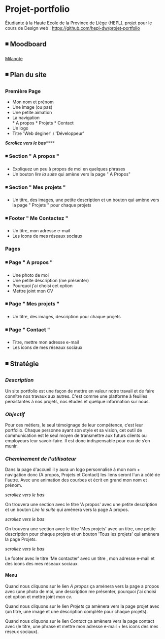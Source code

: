 # Projet-portfolio
Étudiante à la Haute Ecole de la Province de Liège (HEPL), projet pour le cours de Design web : https://github.com/hepl-dw/projet-portfolio

## ◾ Moodboard

[Milanote](https://app.milanote.com/1Lcab21Fx6Ax9I?p=lWrRa5vSQsd)


## ◾ Plan du site 

### Première Page  

* Mon nom et prénom
* Une image (ou pas)
* Une petite aimation
* La navigation  
      * A propos
      * Projets
      * Contact
* Un logo 
* Titre 'Web deginer' / 'Développeur'

***********Scrollez vers le bas***************

### ◾ Section " A propos "

* Expliquez un peu à propos de moi en quelques phrases
* Un bouton *lire la suite*  qui amène vers la page  " A Propos" 

### ◾ Section " Mes projets "

* Un titre, des images, une petite description et un bouton qui amène vers la page " Projets " pour chaque projets

### ◾ Footer " Me Contactez "

* Un titre, mon adresse e-mail 
* Les icons de mes réseaux sociaux

### Pages

### ◾ Page " A propos "

* Une photo de moi
* Une petite description (me présenter)
* Pourquoi j'ai choisi cet option
* Mettre joint mon CV

### ◾ Page " Mes projets "  

* Un titre, des images, description pour chaque projets

### ◾ Page " Contact "  

* Titre, mettre mon adresse e-mail 
* Les icons de mes réseaux sociaux


## ◾ Stratégie

### _Description_

Un site portfolio est une façon de mettre en valeur notre travail et de faire connître nos travaux aux autres. C'est comme une platforme à feuilles persistantes à nos projets, nos études et quelque information sur nous.

### _Objectif_

Pour ces métiers, le seul témoignage de leur compétence, c’est leur portfolio. Chaque personne ayant son style et sa vision, cet outil de communication est le seul moyen de transmettre aux futurs clients ou employeurs leur savoir-faire. Il est donc indispensable pour eux de s’en munir.

### _Cheminement de l'utilisateur_

Dans la page d'accueil il y aura un logo personnalisé à mon nom + navigation donc (A propos, Projets et Contact) les liens seront l'un à côté de l'autre.
Avec une animation des courbes et écrit en grand mon nom et prénom.

_scrollez vers le bas_ 

  On trouvera une section avec le titre 'A propos' avec une petite description et un bouton _Lire la suite_ qui amènera vers la page A propos.

_scrollez vers le bas_

  On trouvera une section avec le titre 'Mes projets' avec un titre, une petite description pour chaque projets et un bouton 'Tous les projets' qui amènera la page Projets.

_scrollez vers le bas_

  Le footer avec le titre 'Me contacter' avec un titre , mon adresse e-mail et des icons des mes réseaux sociaux.
  
#### Menu

Quand nous cliquons sur le lien _A propos_ ça amènera vers la page a propos avec (une photo de moi, une description me présenter, pourquoi j'ai choisi cet option et mettre joint mon cv.

Quand nous cliquons sur le lien _Projets_ ça amènera vers la page projet avec (un titre, une image et une description complète pour chaque projets).

Quand nous cliquons sur le lien _Contact_ ça amènera vers la page contact avec (le titre, une phrase et mettre mon adresse e-mail + les icons des mes réseux sociaux).
